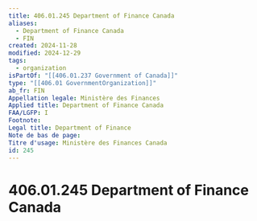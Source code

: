```yaml
---
title: 406.01.245 Department of Finance Canada
aliases:
  - Department of Finance Canada
  - FIN
created: 2024-11-28
modified: 2024-12-29
tags:
  - organization
isPartOf: "[[406.01.237 Government of Canada]]"
type: "[[406.01 GovernmentOrganization]]"
ab_fr: FIN
Appellation legale: Ministère des Finances
Applied title: Department of Finance Canada
FAA/LGFP: I
Footnote: 
Legal title: Department of Finance
Note de bas de page: 
Titre d'usage: Ministère des Finances Canada
id: 245
---
```

# 406.01.245 Department of Finance Canada
